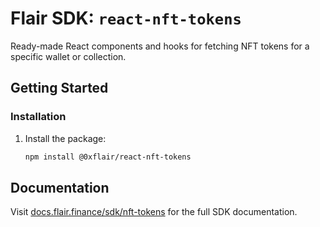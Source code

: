 # Flair SDK: `react-nft-tokens`

Ready-made React components and hooks for fetching NFT tokens for a specific wallet or collection.

## Getting Started

### Installation

1. Install the package:

   ```sh
   npm install @0xflair/react-nft-tokens
   ```

## Documentation

Visit [docs.flair.finance/sdk/nft-tokens](https://docs.flair.finance/sdk/nft-tokens) for the full SDK documentation.
